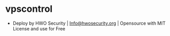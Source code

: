 # vpscontrol
- Deploy by HWO Security | Info@hwosecurity.org | Opensource with MIT License and use for Free
